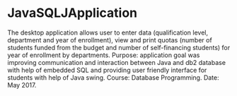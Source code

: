 # JavaSQLJApplication
The desktop application allows user to enter data (qualification level, department and year of enrollment), view and print quotas (number of students funded from the budget and number of self-financing students) for year of enrollment by departments.
Purpose: application goal was improving communication and interaction between Java and db2 database with help of embedded SQL and providing user friendly interface for students with help of Java swing. Course: Database Programming. Date: May 2017.

